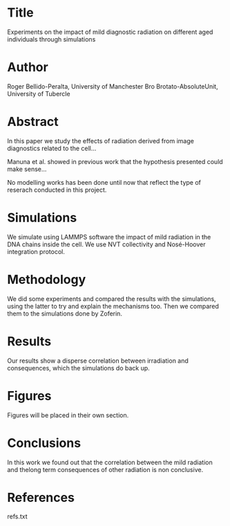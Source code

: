 # Title
Experiments on the impact of mild diagnostic radiation on different aged individuals through simulations

# Author
Roger Bellido-Peralta, University of Manchester
Bro Brotato-AbsoluteUnit, University of Tubercle

# Abstract
In this paper we study the effects of radiation derived from image diagnostics related to the cell...

Manuna et al. showed in previous work that the hypothesis presented could make sense...

No modelling works has been done until now that reflect the type of reserach conducted in this project.

# Simulations
We simulate using LAMMPS software the impact of mild radiation in the DNA chains inside the cell. We use NVT collectivity and Nosé-Hoover integration protocol.

# Methodology
We did some experiments and compared the results with the simulations, using the latter to try and explain the mechanisms too. Then we compared them to the simulations done by Zoferin. 

# Results
Our results show a disperse correlation between irradiation and consequences, which the simulations do back up.

# Figures
Figures will be placed in their own section.

# Conclusions
In this work we found out that the correlation between the mild radiation and thelong term consequences of other radiation is non conclusive. 


# References
refs.txt
